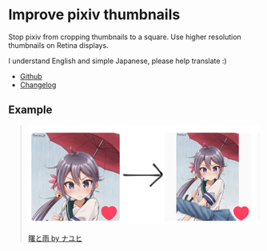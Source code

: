 # Improve pixiv thumbnails

Stop pixiv from cropping thumbnails to a square. Use higher resolution thumbnails on Retina displays.

I understand English and simple Japanese, please help translate :)

* [Github](https://github.com/kepstin/Fix-pixiv-thumbnails)
* [Changelog](https://github.com/kepstin/Fix-pixiv-thumbnails/releases)

## Example

> [![曙と雨 by ナユヒ](https://github.com/kepstin/Fix-pixiv-thumbnails/raw/master/pixiv-58811811-before-after.png)](https://www.pixiv.net/member_illust.php?mode=medium&illust_id=58811811)
> 
> [曙と雨 by ナユヒ](https://www.pixiv.net/member_illust.php?mode=medium&illust_id=58811811)

